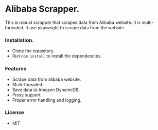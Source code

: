 # Alibaba Scrapper.
This is robust scrapper that scrapes data from Alibaba website. It is multi-threaded. It use playwright to scrape data from the website.

### Installation.
- Clone the repository.
- Run `npm install` to install the dependencies.

### Features
- Scrape data from alibaba website.
- Multi-threaded.
- Save data to Amazon DynamoDB.
- Proxy support.
- Proper error handling and logging.

### License
- MIT

